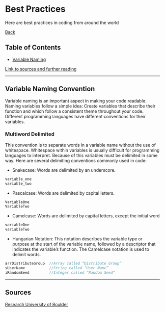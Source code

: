 # Best Practices

Here are best practices in coding from around the world

[Back](../Index/index.md)

## Table of Contents

* [Variable Naming](#variable-naming-convention)

[Link to sources and further reading](#sources)

---

## Variable Naming Convention

Variable naming is an important aspect in making your code readable. Naming variables follow a simple idea: Create variables that describe their function and which follow a consistent theme throughout your code. Different programming languages have different conventions for their variables.

### Multiword Delimited

This convention is to separate words in a variable name without the use of whitespace. Whitespace within variables is usually difficult for programming languages to interpret. Because of this variables must be delimited in some way. Here are several delimiting conventions commonly used in code:

* Snakecase: Words are delimited by an underscore.

``` js
variable_one
variable_two
```

* Pascalcase: Words are delimited by capital letters.

```js
VariableOne
VariableTwo
```

* Camelcase: Words are delimited by capital letters, except the initial word

```js
variableOne
variableTwo
```

* Hungarian Notation: This notation describes the variable type or purpose at the start of the variable name, followed by a descriptor that indicates the variable’s function. The Camelcase notation is used to delimit words.

```js
arrDistributeGroup  //Array called “Distribute Group”
sUserName           //String called “User Name”
iRandomSeed         //Integer called “Random Seed”
```

---

## Sources

[Research University of Boulder](https://curc.readthedocs.io/en/latest/programming/coding-best-practices.html)
